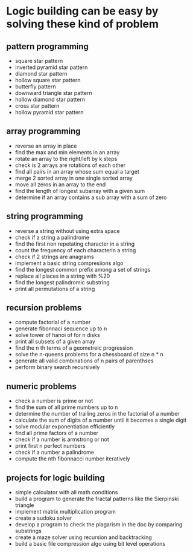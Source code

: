 # Logic building can be easy by solving these kind of problem

## pattern programming

- square star pattern
- inverted pyramid star pattern
- diamond star pattern
- hollow square star pattern
- butterfly pattern
- downward triangle star pattern
- hollow diamond star pattern
- cross star pattern
- hollow pyramid star pattern


## array programming
- reverse an array in place
- find the max and min elements in an array
- rotate an array to the right/left by k steps
- check is 2 arrays are rotations of each other
- find all pairs in an array whose sum equal a target
- merge 2 sorted array in one single sorted array
- move all zeros in an array to the end
- find the length of longest subarray with a given sum
- determine if an array contains a sub array with a sum of zero


## string programming
- reverse a string without using extra space
- check if a string a palindrome
- find the first non repetating character in a string
- count the frequency of each characterin a string
- check if 2 strings are anagrams
- implement a basic string compresiions algo
- find the longest common prefix among a set of strings
- replace all places in a string with %20
- find the longest palindromic substring
- print all permutations of a string


## recursion problems
- compute factorial of a number 
- generate fibonnaci sequence up to n
- solve tower of hanoi of for n disks
- print all subsets of a given array
- find the n th terms of a geometreic progression
- solve the n-queens problems for a chessboard of size n * n
- generate all valid combinations of n pairs of parenthses
- perform binary search recursively


## numeric problems
- check a number is prime or not
- find the sum of all prime numbers up to n
- determine the number of trailing zeros in the factorial of a number
- calculate the sum of digits of a number until it becomes a single digit
- solve modular exponentiation efficiently
- find all prime factors of a number
- check if a number is armstrong or not
- print first n perfect numbers
- check if a number a palindrome
- compute the nth fibonnacci number iteratively



## projects for logic building
- simple calculator with all math conditions
- build a program to generate the fractal patterns like the Sierpinski triangle
- implement matrix multiplication program
- create a sudoku solver
- develop a program to check the plagarism in the doc by comparing substrings
- create a maze solver using recursion and backtracking
- build a basic file compression algo using bit level operations